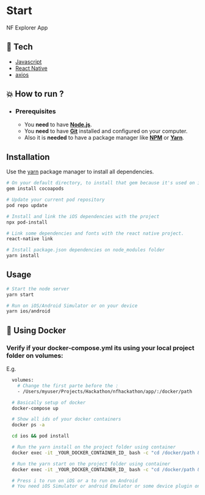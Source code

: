 # Start

NF Explorer App

## :rocket: Tech

- [Javascript](https://www.javascript.com/)
- [React Native](https://reactnative.dev/)
- [axios](https://github.com/axios/axios)

## :boom: How to run ?

- ### Prerequisites

  - You **need** to have **[Node.js](https://nodejs.org/en/)**.
  - You **need** to have **[Git](https://git-scm.com/)** installed and configured on your computer.
  - Also it is **needed** to have a package manager like **[NPM](https://www.npmjs.com/)** or **[Yarn](https://yarnpkg.com/)**.

## Installation

Use the [yarn](https://yarnpkg.com/) package manager to install all dependencies.

```bash
# On your default directory, to install that gem because it's used on ios pods.
gem install cocoapods

# Update your current pod repository
pod repo update

# Install and link the iOS dependencies with the project
npx pod-install

# Link some dependencies and fonts with the react native project.
react-native link

# Install package.json dependencies on node_modules folder
yarn install
```

## Usage

```bash
# Start the node server
yarn start

# Run on iOS/Android Simulator or on your device
yarn ios/android
```

## 🐳 Using Docker

### Verify if your docker-compose.yml its using your local project folder on volumes:

E.g.

```bash
  volumes:
    # Change the first parte before the :
    - /Users/myuser/Projects/Hackathon/nfhackathon/app/:/docker/path
```

```bash
  # Basically setup of docker
  docker-compose up

  # Show all ids of your docker containers
  docker ps -a

  cd ios && pod install

  # Run the yarn install on the project folder using container
  docker exec -it _YOUR_DOCKER_CONTAINER_ID_ bash -c "cd /docker/path && yarn install"

  # Run the yarn start on the project folder using container
  docker exec -it _YOUR_DOCKER_CONTAINER_ID_ bash -c "cd /docker/path && yarn start"

  # Press i to run on iOS or a to run on Android
  # You need iOS Simulator or android Emulator or some device plugin on your computer.
```
